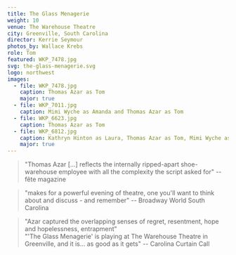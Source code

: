 ```yaml
---
title: The Glass Menagerie
weight: 10
venue: The Warehouse Theatre
city: Greenville, South Carolina
director: Kerrie Seymour
photos_by: Wallace Krebs
role: Tom
featured: WKP_7478.jpg
svg: the-glass-menagerie.svg
logo: northwest
images:
  - file: WKP_7478.jpg
    caption: Thomas Azar as Tom
    major: true
  - file: WKP_7011.jpg
    caption: Mimi Wyche as Amanda and Thomas Azar as Tom
  - file: WKP_6623.jpg
    caption: Thomas Azar as Tom
  - file: WKP_6812.jpg
    caption: Kathryn Hinton as Laura, Thomas Azar as Tom, Mimi Wyche as Amanda
    major: true
---
```


> "Thomas Azar [...] reflects the internally ripped-apart shoe-warehouse employee with all the complexity the script asked for" -- fête magazine

> "makes for a powerful evening of theatre, one you'll want to think about and discuss - and remember" -- Broadway World South Carolina

> "Azar captured the overlapping senses of regret, resentment, hope and hopelessness, entrapment"  
"'The Glass Menagerie' is playing at The Warehouse Theatre in Greenville, and it is… as good as it gets" -- Carolina Curtain Call
